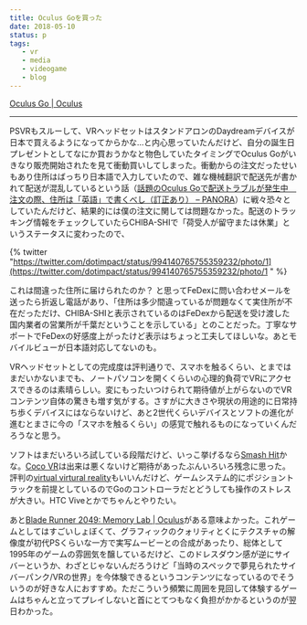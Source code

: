 ```yaml
---
title: Oculus Goを買った
date: 2018-05-10
status: p
tags:
   - vr
   - media
   - videogame
   - blog
---
```


[Oculus Go | Oculus](https://www.oculus.com/go/)<br>

---

PSVRもスルーして、VRヘッドセットはスタンドアロンのDaydreamデバイスが日本で買えるようになってからかな…と内心思っていたんだけど、自分の誕生日プレゼントとしてなにか買おうかなと物色していたタイミングでOculus Goがいきなり販売開始されたを見て衝動買いしてしまった。衝動からの注文だったせいもあり住所はばっちり日本語で入力していたので、雑な機械翻訳で配送先が書かれて配送が混乱しているという話（[話題のOculus Goで配送トラブルが発生中　注文の際、住所は「英語」で書くべし（訂正あり） – PANORA](http://panora.tokyo/60732/)）に戦々恐々としていたんだけど、結果的には僕の注文に関しては問題なかった。配送のトラッキング情報をチェックしていたらCHIBA-SHIで「荷受人が留守または休業」というステータスに変わったので、

{% twitter "https://twitter.com/dotimpact/status/994140765755359232/photo/1](https://twitter.com/dotimpact/status/994140765755359232/photo/1 " %}

これは間違った住所に届けられたのか？ と思ってFeDexに問い合わせメールを送ったら折返し電話があり、「住所は多少間違っているが問題なくて実住所が不在だっただけ、CHIBA-SHIと表示されているのはFeDexから配送を受け渡した国内業者の営業所が千葉だということを示している」とのことだった。丁寧なサポートでFeDexの好感度上がったけど表示はちょっと工夫してほしいな。あとモバイルビューが日本語対応してないのも。

VRヘッドセットとしての完成度は評判通りで、スマホを触るくらい、とまではまだいかないまでも、ノートパソコンを開くくらいの心理的負荷でVRにアクセスできるのは素晴らしい。変にもったいつけられて期待値が上がらないのでVRコンテンツ自体の驚きも増す気がする。さすがに大きさや現状の用途的に日常持ち歩くデバイスにはならないけど、あと2世代くらいデバイスとソフトの進化が進むとまさに今の「スマホを触るくらい」の感覚で触れるものになっていくんだろうなと思う。

ソフトはまだいろいろ試している段階だけど、いっこ挙げるなら[Smash Hit](https://www.oculus.com/experiences/gear-vr/942006482530009/)かな。[Coco VR](https://scrapbox.io/dotimpact/Coco_VR)は出来は悪くないけど期待があったぶんいろいろ残念に思った。評判の[virtual virtural reality](https://scrapbox.io/dotimpact/virtual_virtural_reality)もいいんだけど、ゲームシステム的にポジショントラックを前提としているのでGoのコントローラだとどうしても操作のストレスが大きい。HTC Viveとかでちゃんとやりたい。

あと[Blade Runner 2049: Memory Lab | Oculus](https://www.oculus.com/experiences/gear-vr/1666153080144269/)がある意味よかった。これゲームとしてはすごいしょぼくて、グラフィックのクォリティとくにテクスチャの解像度が初代PSくらいな一方で実写ムービーとの合成があったり、総体として1995年のゲームの雰囲気を醸しているだけど、このドレスダウン感が逆にサイバーというか、わざとじゃないんだろうけど「当時のスペックで夢見られたサイバーパンク/VRの世界」を今体験できるというコンテンツになっているのでそういうのが好きな人におすすめ。ただこういう頻繁に周囲を見回して体験するゲームはちゃんと立ってプレイしないと首にとてつもなく負担がかかるというのが翌日わかった。
